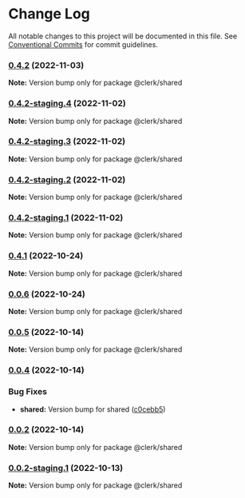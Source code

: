 # Change Log

All notable changes to this project will be documented in this file.
See [Conventional Commits](https://conventionalcommits.org) for commit guidelines.

### [0.4.2](https://github.com/clerkinc/clerk_docker/compare/@clerk/shared@0.4.2-staging.7...@clerk/shared@0.4.2) (2022-11-03)

**Note:** Version bump only for package @clerk/shared

### [0.4.2-staging.4](https://github.com/clerkinc/clerk_docker/compare/@clerk/shared@0.4.2-staging.3...@clerk/shared@0.4.2-staging.4) (2022-11-02)

**Note:** Version bump only for package @clerk/shared

### [0.4.2-staging.3](https://github.com/clerkinc/clerk_docker/compare/@clerk/shared@0.4.2-staging.1...@clerk/shared@0.4.2-staging.3) (2022-11-02)

**Note:** Version bump only for package @clerk/shared

### [0.4.2-staging.2](https://github.com/clerkinc/clerk_docker/compare/@clerk/shared@0.4.2-staging.1...@clerk/shared@0.4.2-staging.2) (2022-11-02)

**Note:** Version bump only for package @clerk/shared

### [0.4.2-staging.1](https://github.com/clerkinc/clerk_docker/compare/@clerk/shared@0.4.1...@clerk/shared@0.4.2-staging.1) (2022-11-02)

**Note:** Version bump only for package @clerk/shared

### [0.4.1](https://github.com/clerkinc/clerk_docker/compare/@clerk/shared@0.0.4...@clerk/shared@0.4.1) (2022-10-24)

**Note:** Version bump only for package @clerk/shared

### [0.0.6](https://github.com/clerkinc/clerk_docker/compare/@clerk/shared@0.0.4...@clerk/shared@0.0.6) (2022-10-24)

**Note:** Version bump only for package @clerk/shared

### [0.0.5](https://github.com/clerkinc/clerk_docker/compare/@clerk/shared@0.0.4...@clerk/shared@0.0.5) (2022-10-14)

**Note:** Version bump only for package @clerk/shared

### [0.0.4](https://github.com/clerkinc/clerk_docker/compare/@clerk/shared@0.0.2-staging.2...@clerk/shared@0.0.4) (2022-10-14)

### Bug Fixes

- **shared:** Version bump for shared ([c0cebb5](https://github.com/clerkinc/clerk_docker/commit/c0cebb50bc94fa44e37b96c5a645a8b18ba37df8))

### [0.0.2](https://github.com/clerkinc/clerk_docker/compare/@clerk/shared@0.0.2-staging.2...@clerk/shared@0.0.2) (2022-10-14)

**Note:** Version bump only for package @clerk/shared

### [0.0.2-staging.1](https://github.com/clerkinc/clerk_docker/compare/@clerk/shared@0.3.27...@clerk/shared@0.0.2-staging.1) (2022-10-13)

**Note:** Version bump only for package @clerk/shared
